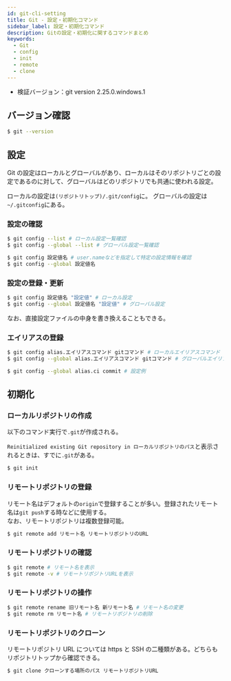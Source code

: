 ```yaml
---
id: git-cli-setting
title: Git - 設定・初期化コマンド
sidebar_label: 設定・初期化コマンド
description: Gitの設定・初期化に関するコマンドまとめ
keywords:
  - Git
  - config
  - init
  - remote
  - clone
---
```


- 検証バージョン：git version 2.25.0.windows.1

## バージョン確認
```bash
$ git --version
```

## 設定
Git の設定はローカルとグローバルがあり、ローカルはそのリポジトリごとの設定であるのに対して、グローバルはどのリポジトリでも共通に使われる設定。

ローカルの設定は`(リポジトリトップ)/.git/config`に。
グローバルの設定は`~/.gitconfig`にある。

### 設定の確認
```bash
$ git config --list # ローカル設定一覧確認
$ git config --global --list # グローバル設定一覧確認

$ git config 設定値名 # user.nameなどを指定して特定の設定情報を確認
$ git config --global 設定値名
```

### 設定の登録・更新
```bash
$ git config 設定値名 "設定値" # ローカル設定
$ git config --global 設定値名 "設定値" # グローバル設定
```

なお、直接設定ファイルの中身を書き換えることもできる。

### エイリアスの登録
```bash
$ git config alias.エイリアスコマンド gitコマンド # ローカルエイリアスコマンド
$ git config --global alias.エイリアスコマンド gitコマンド # グローバルエイリアスコマンド

$ git config --global alias.ci commit # 設定例
```

## 初期化
### ローカルリポジトリの作成
以下のコマンド実行で`.git`が作成される。

`Reinitialized existing Git repository in ローカルリポジトリのパス`と表示されるときは、すでに`.git`がある。
```bash
$ git init
```

### リモートリポジトリの登録
リモート名はデフォルトの`origin`で登録することが多い。登録されたリモート名は`git push`する時などに使用する。  
なお、リモートリポジトリは複数登録可能。
```bash
$ git remote add リモート名 リモートリポジトリのURL
```

### リモートリポジトリの確認
```bash
$ git remote # リモート名を表示
$ git remote -v # リモートリポジトリURLを表示
```

### リモートリポジトリの操作
```bash
$ git remote rename 旧リモート名 新リモート名 # リモート名の変更
$ git remote rm リモート名 # リモートリポジトリの削除
```

### リモートリポジトリのクローン
リモートリポジトリ URL については https と SSH の二種類がある。どちらもリポジトリトップから確認できる。
```bash
$ git clone クローンする場所のパス リモートリポジトリURL
```